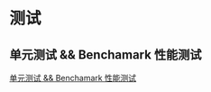 # 测试

## 单元测试 && Benchamark 性能测试
 [单元测试 && Benchamark 性能测试](https://www.jb51.net/article/121053.htm)
